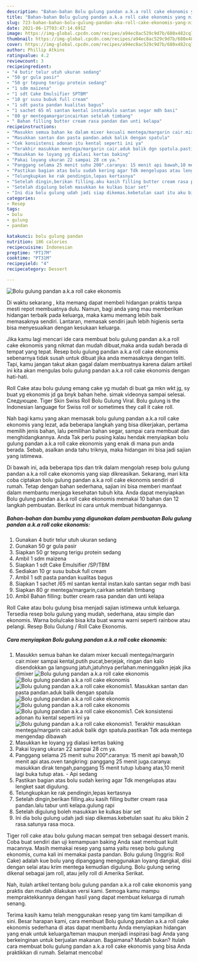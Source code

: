 ```yaml
---
description: "Bahan-bahan Bolu gulung pandan a.k.a roll cake ekonomis yang nikmat dan Mudah Dibuat"
title: "Bahan-bahan Bolu gulung pandan a.k.a roll cake ekonomis yang nikmat dan Mudah Dibuat"
slug: 723-bahan-bahan-bolu-gulung-pandan-aka-roll-cake-ekonomis-yang-nikmat-dan-mudah-dibuat
date: 2021-06-17T03:47:14.691Z
image: https://img-global.cpcdn.com/recipes/a94ec8ac529c9d7b/680x482cq70/bolu-gulung-pandan-aka-roll-cake-ekonomis-foto-resep-utama.jpg
thumbnail: https://img-global.cpcdn.com/recipes/a94ec8ac529c9d7b/680x482cq70/bolu-gulung-pandan-aka-roll-cake-ekonomis-foto-resep-utama.jpg
cover: https://img-global.cpcdn.com/recipes/a94ec8ac529c9d7b/680x482cq70/bolu-gulung-pandan-aka-roll-cake-ekonomis-foto-resep-utama.jpg
author: Phillip Atkins
ratingvalue: 4.2
reviewcount: 3
recipeingredient:
- "4 butir telur utuh ukuran sedang"
- "50 gr gula pasir"
- "50 gr tepung terigu protein sedang"
- "1 sdm maizena"
- "1 sdt Cake Emulsifier SPTBM"
- "10 gr susu bubuk full cream"
- "1 sdt pasta pandan kualitas bagus"
- "1 sachet 65 ml santan kental instankalo santan segar mdh basi"
- "80 gr mentegamargarincairkan setelah timbang"
- " Bahan filling butter cream rasa pandan dan unti kelapa"
recipeinstructions:
- "Masukkn semua bahan ke dalam mixer kecuali mentega/margarin cair.mixer sampai kental,putih pucat,berjejak, ringan dan kalo disendokkan ga langsung jatuh,jatuhnya perlahan.meninggalkn jejak jika dimixer"
- "Masukkan santan dan pasta pandan.aduk balik dengan spatula"
- "Cek konsistensi adonan itu kental seperti ini ya"
- "Terakhir masukkan mentega/margarin cair.aduk balik dgn spatula.pastikan Tdk ada mentega mengendap dibawah"
- "Masukkan ke loyang yg dialasi kertas baking"
- "Pakai loyang ukuran 22 sampai 28 cm ya."
- "Panggang selama 25 menit suhu 200°.caranya: 15 menit api bawah,10 menit api atas.oven tangkring: panggang 25 menit juga.caranya: masukkan dirak tengah,panggang 15 menit tutup lubang atas,10 menit lagi buka tutup atas. Api sedang"
- "Pastikan bagian atas bolu sudah kering agar Tdk mengelupas atau lengket saat digulung."
- "Telungkupkan ke rak pendingin,lepas kertasnya"
- "Setelah dingin,berikan filling.aku kasih filling butter cream rasa pandan.lalu tabur unti kelapa.gulung rapi"
- "Setelah digulung boleh masukkan ke kulkas biar set"
- "Ini dia bolu gulung udah jadi siap dikemas.kebetulan saat itu aku bikin 2 rasa.satunya rasa moca."
categories:
- Resep
tags:
- bolu
- gulung
- pandan

katakunci: bolu gulung pandan 
nutrition: 186 calories
recipecuisine: Indonesian
preptime: "PT17M"
cooktime: "PT31M"
recipeyield: "4"
recipecategory: Dessert

---
```



![Bolu gulung pandan a.k.a roll cake ekonomis](https://img-global.cpcdn.com/recipes/a94ec8ac529c9d7b/680x482cq70/bolu-gulung-pandan-aka-roll-cake-ekonomis-foto-resep-utama.jpg)

Di waktu  sekarang , kita memang dapat membeli hidangan praktis tanpa mesti repot membuatnya dulu. Namun, bagi anda yang mau memberikan hidangan terbaik pada keluarga, maka kamu memang lebih baik memasaknya sendiri. Lantaran, memasak sendiri jauh lebih higienis serta bisa menyesuaikan dengan kesukaan keluarga.

Jika kamu lagi mencari ide cara membuat bolu gulung pandan a.k.a roll cake ekonomis yang nikmat dan mudah dibuat,maka anda sudah berada di tempat yang tepat. Resep bolu gulung pandan a.k.a roll cake ekonomis  sebenarnya tidak susah untuk dibuat jika anda memasaknya dengan teliti. Tapi, kamu jangan takut akan gagal dalam membuatnya 
karena dalam artikel ini kita akan mengulas bolu gulung pandan a.k.a roll cake ekonomis dengan hati-hati.  

Roll Cake atau bolu gulung emang cake yg mudah di buat ga mkn wkt jg, sy buat yg ekonomis jd ga bnyk bahan hehe. simak videonya sampai selesai. Следующее. Tiger Skin Swiss Roll Bolu Gulung Viral. Bolu gulung is the Indonesian language for Swiss roll or sometimes they call it cake roll.

Nah bagi kamu yang akan memasak bolu gulung pandan a.k.a roll cake ekonomis yang lezat, ada beberapa langkah yang bisa dikerjakan, pertama memilih jenis bahan, lalu pemilihan bahan segar, sampai cara membuat dan menghidangkannya. Anda Tak perlu pusing kalau hendak menyiapkan bolu gulung pandan a.k.a roll cake ekonomis yang enak di mana pun anda berada. Sebab, asalkan anda  tahu triknya, maka hidangan ini bisa jadi sajian yang istimewa.

Di bawah ini, ada beberapa tips dan trik dalam mengolah resep bolu gulung pandan a.k.a roll cake ekonomis yang siap dikreasikan. Sekarang, mari kita coba ciptakan bolu gulung pandan a.k.a roll cake ekonomis sendiri di rumah. Tetap dengan bahan sederhana, sajian ini bisa memberi manfaat dalam membantu menjaga kesehatan tubuh kita. Anda dapat menyiapkan Bolu gulung pandan a.k.a roll cake ekonomis memakai 10 bahan dan 12 langkah pembuatan. Berikut ini cara untuk membuat hidangannya.

<!--inarticleads1-->

##### Bahan-bahan dan bumbu yang digunakan dalam pembuatan Bolu gulung pandan a.k.a roll cake ekonomis:

1. Gunakan 4 butir telur utuh ukuran sedang
1. Gunakan 50 gr gula pasir
1. Siapkan 50 gr tepung terigu protein sedang
1. Ambil 1 sdm maizena
1. Siapkan 1 sdt Cake Emulsifier /SP/TBM
1. Sediakan 10 gr susu bubuk full cream
1. Ambil 1 sdt pasta pandan kualitas bagus
1. Siapkan 1 sachet /65 ml santan kental instan.kalo santan segar mdh basi
1. Siapkan 80 gr mentega/margarin,cairkan setelah timbang
1. Ambil  Bahan filling: butter cream rasa pandan dan unti kelapa


Roll Cake atau bolu gulung bisa menjadi sajian istimewa untuk keluarga. Tersedia resep bolu gulung yang mudah, sederhana, atau simple dan ekonomis. Warna bolu/cake bisa kita buat warna warni seperti rainbow atau pelangi. Resep Bolu Gulung / Roll Cake Ekonomis. 

<!--inarticleads2-->

##### Cara menyiapkan Bolu gulung pandan a.k.a roll cake ekonomis:

1. Masukkn semua bahan ke dalam mixer kecuali mentega/margarin cair.mixer sampai kental,putih pucat,berjejak, ringan dan kalo disendokkan ga langsung jatuh,jatuhnya perlahan.meninggalkn jejak jika dimixer
<img src="https://img-global.cpcdn.com/steps/530bc53304e5979e/160x128cq70/bolu-gulung-pandan-aka-roll-cake-ekonomis-langkah-memasak-1-foto.jpg" alt="Bolu gulung pandan a.k.a roll cake ekonomis"><img src="https://img-global.cpcdn.com/steps/cfa7f1a8ac48f44e/160x128cq70/bolu-gulung-pandan-aka-roll-cake-ekonomis-langkah-memasak-1-foto.jpg" alt="Bolu gulung pandan a.k.a roll cake ekonomis"><img src="https://img-global.cpcdn.com/steps/a74cf2c6f59443ea/160x128cq70/bolu-gulung-pandan-aka-roll-cake-ekonomis-langkah-memasak-1-foto.jpg" alt="Bolu gulung pandan a.k.a roll cake ekonomis">1. Masukkan santan dan pasta pandan.aduk balik dengan spatula
<img src="https://img-global.cpcdn.com/steps/81c8ebe24dc240b8/160x128cq70/bolu-gulung-pandan-aka-roll-cake-ekonomis-langkah-memasak-2-foto.jpg" alt="Bolu gulung pandan a.k.a roll cake ekonomis"><img src="https://img-global.cpcdn.com/steps/b065c83e70b699b1/160x128cq70/bolu-gulung-pandan-aka-roll-cake-ekonomis-langkah-memasak-2-foto.jpg" alt="Bolu gulung pandan a.k.a roll cake ekonomis"><img src="https://img-global.cpcdn.com/steps/1eab09385385eae6/160x128cq70/bolu-gulung-pandan-aka-roll-cake-ekonomis-langkah-memasak-2-foto.jpg" alt="Bolu gulung pandan a.k.a roll cake ekonomis">1. Cek konsistensi adonan itu kental seperti ini ya
<img src="https://img-global.cpcdn.com/steps/d6fdc33143c21d89/160x128cq70/bolu-gulung-pandan-aka-roll-cake-ekonomis-langkah-memasak-3-foto.jpg" alt="Bolu gulung pandan a.k.a roll cake ekonomis">1. Terakhir masukkan mentega/margarin cair.aduk balik dgn spatula.pastikan Tdk ada mentega mengendap dibawah
1. Masukkan ke loyang yg dialasi kertas baking
1. Pakai loyang ukuran 22 sampai 28 cm ya.
1. Panggang selama 25 menit suhu 200°.caranya: 15 menit api bawah,10 menit api atas.oven tangkring: panggang 25 menit juga.caranya: masukkan dirak tengah,panggang 15 menit tutup lubang atas,10 menit lagi buka tutup atas. - Api sedang
1. Pastikan bagian atas bolu sudah kering agar Tdk mengelupas atau lengket saat digulung.
1. Telungkupkan ke rak pendingin,lepas kertasnya
1. Setelah dingin,berikan filling.aku kasih filling butter cream rasa pandan.lalu tabur unti kelapa.gulung rapi
1. Setelah digulung boleh masukkan ke kulkas biar set
1. Ini dia bolu gulung udah jadi siap dikemas.kebetulan saat itu aku bikin 2 rasa.satunya rasa moca.


Tiger roll cake atau bolu gulung macan sempat tren sebagai dessert manis. Coba buat sendiri dan uji kemampuan baking Anda saat membuat kulit macannya. Masih memakai resep yang sama yaitu resep bolu gulung ekonomis, cuma kali ini memakai pasta pandan. Bolu gulung (Inggris: Roll Cake) adalah kue bolu yang dipanggang menggunakan loyang dangkal, diisi dengan selai atau krim mentega kemudian digulung. Bolu gulung sering dikenal sebagai jam roll, atau jelly roll di Amerika Serikat. 

Nah, itulah artikel tentang  bolu gulung pandan a.k.a roll cake ekonomis  yang praktis dan mudah dilakukan versi kami. Semoga kamu mampu mempraktekkannya dengan hasil yang dapat membuat keluarga di rumah senang. 

Terima kasih kamu telah menggunakan resep yang tim kami tampilkan di sini. Besar harapan kami, cara membuat  Bolu gulung pandan a.k.a roll cake ekonomis sederhana di atas dapat membantu Anda menyiapkan hidangan yang enak untuk keluarga/teman maupun menjadi inspirasi bagi Anda yang berkeinginan untuk berjualan makanan. Bagaimana? Mudah bukan? Itulah cara membuat bolu gulung pandan a.k.a roll cake ekonomis yang bisa Anda praktikkan di rumah. Selamat mencoba!


